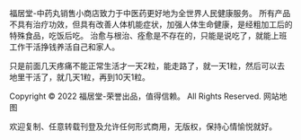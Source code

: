 福居堂-中药丸销售小商店致力于中医药更好地为全世界人民健康服务。
所有产品不具有治疗功效，但具有改善人体机能症状，加强人体生命健康，是经粗加工后的特殊食品，吃饭后吃。
治愈与根治、痊愈是不存在的，只能是说吃了，就能上班工作干活挣钱养活自己和家人。

只是前面几天疼痛不能正常生活才一天2粒，能走路了，就一天1粒，然后可以去地里干活了，就几天1粒，再到10天1粒。

Copyright © 2022 福居堂-荣誉出品，值得信赖。 All Rights Reserved. 网站地图

欢迎复制、任意转载刊登及允许任何形式商用，无版权，保持心情愉悦就好。
